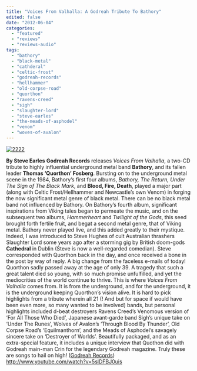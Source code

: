 ```yaml
---
title: "Voices From Valhalla: A Godreah Tribute To Bathory"
edited: false
date: "2012-06-04"
categories:
  - "featured"
  - "reviews"
  - "reviews-audio"
tags:
  - "bathory"
  - "black-metal"
  - "cathderal"
  - "celtic-frost"
  - "godreah-records"
  - "hellhammer"
  - "old-corpse-road"
  - "quorthon"
  - "ravens-creed"
  - "sigh"
  - "slaughter-lord"
  - "steve-earles"
  - "the-meads-of-asphodel"
  - "venom"
  - "woves-of-avalon"
---
```


[![](http://www.hellbound.ca/wp-content/uploads/2012/06/2222-590x604.jpg "2222")](http://www.hellbound.ca/2012/06/voices-from-valhalla-a-godreah-tribute-to-bathory/attachment/2222/)

**By Steve Earles** **Godreah Records** releases _Voices From Valhalla_, a two-CD tribute to highly influential underground metal band **Bathory**, and its fallen leader **Thomas ‘Quorthon’ Fosberg**. Bursting on to the underground metal scene in the 1984, Bathory’s first four albums, _Bathory, The Return, Under The Sign of The Black Mark_, and **Blood, Fire, Death**, played a major part (along with Celtic Frost/Hellhammer and Newcastle’s own Venom) in forging the now significant metal genre of black metal. There can be no black metal band not influenced by Bathory. On Bathory’s fourth album, significant inspirations from Viking tales began to permeate the music, and on the subsequent two albums, _Hammerheart_ and _Twilight of the Gods_, this seed brought forth fertile fruit, and begat a second metal genre, that of Viking metal. Bathory never played live, and this added greatly to their mystique. Indeed, I was introduced to Steve Hughes of cult Australian thrashers Slaughter Lord some years ago after a storming gig by British doom-gods **Cathedral** in Dublin (Steve is now a well-regarded comedian). Steve corresponded with Quorthon back in the day, and once received a bone in the post by way of reply. A big change from the faceless e-mails of today! Quorthon sadly passed away at the age of only 39. A tragedy that such a great talent died so young, with so much promise unfulfilled, and yet the mediocrities of the world continue to thrive. This is where _Voices From Valhalla_ comes from. It is from the underground, and for the underground, it is the underground keeping Quorthon’s vision alive. It is hard to pick highlights from a tribute wherein all 21 (! And but for space if would have been even more, so many wanted to be involved) bands, but personal highlights included d-beat destroyers Ravens Creed’s Venomous version of ‘For All Those Who Died’, Japanese avant-garde band Sigh’s unique take on ‘Under The Runes’, Wolves of Avalon’s ‘Through Blood By Thunder’, Old Corpse Road’s ‘Equilmanthorn’, and the Meads of Asphodel’s savagely sincere take on ‘Destroyer of Worlds’. Beautifully packaged, and as an extra-special feature, it includes a unique interview that Quothon did with Godreah main-man Crin for the legendary Godreah magazine. Truly these are songs to hail on high! ([Godreah Records](http://www.godreah.com/)) http://www.youtube.com/watch?v=5slDFBJ0uis
